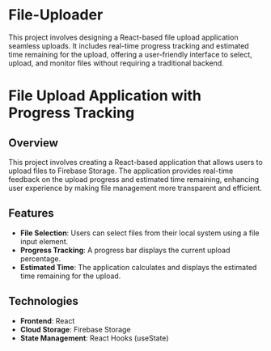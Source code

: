 # File-Uploader
This project involves designing a React-based file upload application seamless uploads. It includes real-time progress tracking and estimated time remaining for the upload, offering a user-friendly interface to select, upload, and monitor files without requiring a traditional backend.
# File Upload Application with Progress Tracking

## Overview

This project involves creating a React-based application that allows users to upload files to Firebase Storage. The application provides real-time feedback on the upload progress and estimated time remaining, enhancing user experience by making file management more transparent and efficient.

## Features

- **File Selection**: Users can select files from their local system using a file input element.
- **Progress Tracking**: A progress bar displays the current upload percentage.
- **Estimated Time**: The application calculates and displays the estimated time remaining for the upload.

## Technologies

- **Frontend**: React
- **Cloud Storage**: Firebase Storage
- **State Management**: React Hooks (useState)
  
